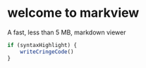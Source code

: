 # welcome to markview

 A fast, less than 5 MB, markdown viewer

```js
if (syntaxHighlight) {
	writeCringeCode()
}
```

<!-- ## Recent file -->

<!-- [Recent file 1](file://C:/somefile) -->